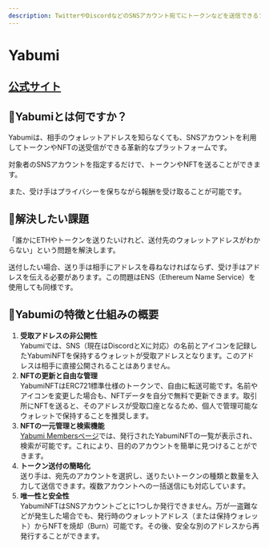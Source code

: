 ```yaml
---
description: TwitterやDiscordなどのSNSアカウント宛てにトークンなどを送信できるプラットフォーム
---
```


# Yabumi

## [公式サイト](https://www.yabumi.xyz/)

## 🔻Yabumiとは何ですか？

Yabumiは、相手のウォレットアドレスを知らなくても、SNSアカウントを利用してトークンやNFTの送受信ができる革新的なプラットフォームです。

対象者のSNSアカウントを指定するだけで、トークンやNFTを送ることができます。

また、受け手はプライバシーを保ちながら報酬を受け取ることが可能です。

## 🔻解決したい課題

「誰かにETHやトークンを送りたいけれど、送付先のウォレットアドレスがわからない」という問題を解決します。 

送付したい場合、送り手は相手にアドレスを尋ねなければならず、受け手はアドレスを伝える必要があります。この問題はENS（Ethereum Name Service）を使用しても同様です。

## 🔻Yabumiの特徴と仕組みの概要

1. **受取アドレスの非公開性**\
   Yabumiでは、SNS（現在はDiscordとXに対応）の名前とアイコンを記録したYabumiNFTを保持するウォレットが受取アドレスとなります。このアドレスは相手に直接公開されることはありません。
2. **NFTの更新と自由な管理**\
   YabumiNFTはERC721標準仕様のトークンで、自由に転送可能です。名前やアイコンを変更した場合も、NFTデータを自分で無料で更新できます。取引所にNFTを送ると、そのアドレスが受取口座となるため、個人で管理可能なウォレットで保持することを推奨します。
3. **NFTの一元管理と検索機能**\
   [Yabumi Membersページ](https://yabumi.xyz/board)では、発行されたYabumiNFTの一覧が表示され、検索が可能です。これにより、目的のアカウントを簡単に見つけることができます。
4. **トークン送付の簡略化**\
   送り手は、宛先のアカウントを選択し、送りたいトークンの種類と数量を入力して送信できます。複数アカウントへの一括送信にも対応しています。
5. **唯一性と安全性**\
   YabumiNFTはSNSアカウントごとに1つしか発行できません。万が一盗難などが発生した場合でも、発行時のウォレットアドレス（または保持ウォレット）からNFTを焼却（Burn）可能です。その後、安全な別のアドレスから再発行することができます。
